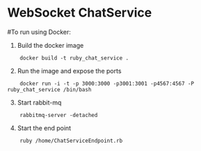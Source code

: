 WebSocket ChatService
=================

#To run using Docker:

1. Build the docker image
```
    docker build -t ruby_chat_service .
```
2. Run the image and expose the ports
```
    docker run -i -t -p 3000:3000 -p3001:3001 -p4567:4567 -P ruby_chat_service /bin/bash
```
3. Start rabbit-mq
```
    rabbitmq-server -detached
```
4. Start the end point
```
    ruby /home/ChatServiceEndpoint.rb
```


